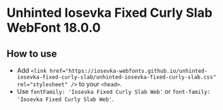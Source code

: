 # Unhinted Iosevka Fixed Curly Slab WebFont 18.0.0

## How to use

- Add `<link href="https://iosevka-webfonts.github.io/unhinted-iosevka-fixed-curly-slab/unhinted-iosevka-fixed-curly-slab.css" rel="stylesheet" />` to your `<head>`.
- Use `fontFamily: 'Iosevka Fixed Curly Slab Web'` or `font-family: 'Iosevka Fixed Curly Slab Web'`.
